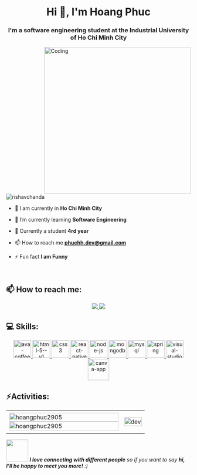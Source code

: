 <h1 align="center">Hi 👋, I'm Hoang Phuc</h1>
<h3 align="center">I'm a software engineering student at the Industrial University of Ho Chi Minh City</h3>

<img align="right" alt="Coding" width="400" src="https://cdn.dribbble.com/users/1162077/screenshots/3848914/programmer.gif">


<p align="left"> <img src="https://komarev.com/ghpvc/?username=hoangphuc2905&label=Profile%20views&color=0e75b6&style=flat" alt="rishavchanda" /> </p>

- 🔭 I am currently in **Ho Chi Minh City**

- 🌱 I’m currently learning **Software Engineering**

- 💬 Currently a student **4rd year**

- 📫 How to reach me **phuchh.dev@gmail.com**

- ⚡ Fun fact **I am Funny**


<br />

## 📫 How to reach me:

<p align="center">
  <a href="https://www.facebook.com/profile.php?id=100075004677646" alt="Facebook">
    <img src="https://img.icons8.com/fluent/48/000000/facebook-new.png" target="_blank" />
  </a> 
  <a href="https://github.com/hoangphuc2905" alt="Github">
    <img src="https://img.icons8.com/fluent/48/000000/github.png"/>
  </a> 
</p>

## 💻 Skills:
<p align="center">
  <a href="https://www.java.com/en/" target="_blank">
    <img width="48" height="48" src="https://img.icons8.com/fluency/48/java-coffee-cup-logo.png" alt="java-coffee-cup-logo"/>
  </a>
  <a href="https://developer.mozilla.org/en-US/docs/Web/HTML" target="_blank">
    <img width="48" height="48" src="https://img.icons8.com/color/48/html-5--v1.png" alt="html-5--v1"/>
  </a>
  <a href="https://developer.mozilla.org/en-US/docs/Web/CSS" target="_blank">
    <img width="48" height="48" src="https://img.icons8.com/fluency/48/css3.png" alt="css3"/>
  </a>
  <a href="https://reactjs.org/" target="_blank">
    <img width="48" height="48" src="https://img.icons8.com/color/48/react-native.png" alt="react-native"/>
  </a>
  <a href="https://nodejs.org/" target="_blank">
    <img width="48" height="48" src="https://img.icons8.com/fluency/48/node-js.png" alt="node-js"/>
  </a>
  <a href="https://www.mongodb.com/" target="_blank">
    <img width="48" height="48" src="https://img.icons8.com/color/48/mongodb.png" alt="mongodb"/>
  </a>
  <a href="https://www.mysql.com/" target="_blank">
    <img width="48" height="48" src="https://img.icons8.com/fluency/48/mysql.png" alt="mysql"/>
  </a>
  <a href="https://spring.io/" target="_blank">
    <img width="48" height="48" src="https://img.icons8.com/fluency/48/spring.png" alt="spring"/>
  </a>
  <a href="https://code.visualstudio.com/" target="_blank">
    <img width="48" height="48" src="https://img.icons8.com/fluency/48/visual-studio-code-2019.png" alt="visual-studio-code-2019"/>
  </a>
  <a href="https://www.canva.com/" target="_blank">
    <img width="58" height="58" src="https://img.icons8.com/clouds/100/canva-app.png" alt="canva-app"/>
  </a>
</p>






## ⚡Activities:

<table style="width:100%;">
  <tr>
    <td>
      <img src="https://github-readme-stats.vercel.app/api/top-langs/?username=hoangphuc2905&bg_color=FFFFFF00&text_color=179fa3&layout=compact&hide=CSS&langs_count=10&custom_title=Top%20ngôn%20ngữ%20được%20dùng" alt="hoangphuc2905" width="100%"/>
      <img src="https://github-readme-stats.vercel.app/api?username=hoangphuc2905&bg_color=FFFFFF&text_color=179fa3&title_color=FF5733&icon_color=FFC300&show_icons=true&count_private=true&include_all_commits=true&hide_rank=true&custom_title=Hoạt%20động%20trên%20Github" alt="hoangphuc2905" width="100%"/>
    </td>
    <td>
      <p align="center"> 
        <img src="https://cdn.dribbble.com/users/1059583/screenshots/4171367/coding-freak.gif" alt="dev" width="100%"/>
      </p>
    </td>
  </tr>
</table>

<img src="https://media.giphy.com/media/LnQjpWaON8nhr21vNW/giphy.gif" width="60"> <em><b>I love connecting with different people</b> so if you want to say <b>hi, I'll be happy to meet you more!</b> :)</em>





